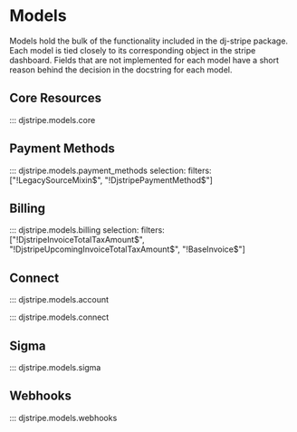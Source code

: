 # Models

Models hold the bulk of the functionality included in the dj-stripe
package. Each model is tied closely to its corresponding object in the
stripe dashboard. Fields that are not implemented for each model have a
short reason behind the decision in the docstring for each model.

## Core Resources

::: djstripe.models.core


## Payment Methods

<!-- DO NOT INCLUDE LegacySourceMixin AND DjstripePaymentMethod -->
::: djstripe.models.payment_methods
    selection:
        filters: ["!LegacySourceMixin$", "!DjstripePaymentMethod$"]



## Billing

<!-- DO NOT INCLUDE DjstripeInvoiceTotalTaxAmount, DjstripeUpcomingInvoiceTotalTaxAmount AND DJBaseInvoiceSTRIPEPAYMENTMETHOD -->
::: djstripe.models.billing
    selection:
        filters: ["!DjstripeInvoiceTotalTaxAmount$", "!DjstripeUpcomingInvoiceTotalTaxAmount$",
        "!BaseInvoice$"]


## Connect

::: djstripe.models.account

::: djstripe.models.connect


## Sigma

::: djstripe.models.sigma


## Webhooks

::: djstripe.models.webhooks
